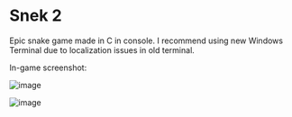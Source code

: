 # Snek 2

Epic snake game made in C in console. I recommend using new Windows Terminal due to localization issues in old terminal.

In-game screenshot:

![image](https://user-images.githubusercontent.com/19817784/118131071-5ab7eb80-b3fe-11eb-9f66-be83e9533f20.png)

![image](https://user-images.githubusercontent.com/19817784/118131747-33ade980-b3ff-11eb-9dbb-1b617a134110.png)
